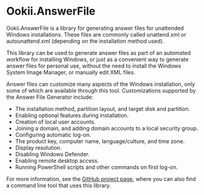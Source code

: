 # Ookii.AnswerFile

Ookii.AnswerFile is a library for generating answer files for unattended Windows installations.
These files are commonly called unattend.xml or autounattend.xml (depending on the installation
method used).

This library can be used to generate answer files as part of an automated workflow for installing
Windows, or just as a convenient way to generate answer files for personal use, without the need to
install the Windows System Image Manager, or manually edit XML files.

Answer files can customize many aspects of the Windows installation, only some of which are
available through this tool. Customizations supported by the Answer File Generator include:

- The installation method, partition layout, and target disk and partition.
- Enabling optional features during installation.
- Creation of local user accounts.
- Joining a domain, and adding domain accounts to a local security group.
- Configuring automatic log-on.
- The product key, computer name, language/culture, and time zone.
- Display resolution.
- Disabling Windows Defender.
- Enabling remote desktop access.
- Running PowerShell scripts and other commands on first log-on.

For more information, see the [GitHub project page](https://github.com/SvenGroot/GenerateAnswerFile),
where you can also find a command line tool that uses this library.
